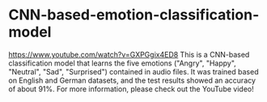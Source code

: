 # CNN-based-emotion-classification-model

https://www.youtube.com/watch?v=GXPGgix4ED8
This is a CNN-based classification model that learns the five emotions ("Angry", "Happy", "Neutral", "Sad", "Surprised") contained in audio files. It was trained based on English and German datasets, and the test results showed an accuracy of about 91%. For more information, please check out the YouTube video!
